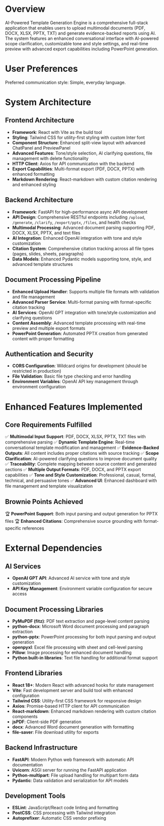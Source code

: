 # Overview

AI-Powered Template Generation Engine is a comprehensive full-stack application that enables users to upload multimodal documents (PDF, DOCX, XLSX, PPTX, TXT) and generate evidence-backed reports using AI. The system features an enhanced conversational interface with AI-powered scope clarification, customizable tone and style settings, and real-time preview with advanced export capabilities including PowerPoint generation.

# User Preferences

Preferred communication style: Simple, everyday language.

# System Architecture

## Frontend Architecture
- **Framework**: React with Vite as the build tool
- **Styling**: Tailwind CSS for utility-first styling with custom Inter font
- **Component Structure**: Enhanced split-view layout with advanced ChatPanel and PreviewPanel
- **Advanced Features**: Tone/style selection, AI clarifying questions, file management with delete functionality
- **HTTP Client**: Axios for API communication with the backend
- **Export Capabilities**: Multi-format export (PDF, DOCX, PPTX) with enhanced formatting
- **Markdown Rendering**: React-markdown with custom citation rendering and enhanced styling

## Backend Architecture
- **Framework**: FastAPI for high-performance async API development
- **API Design**: Comprehensive RESTful endpoints including `/upload`, `/generate`, `/clarify`, `/export/pptx`, `/files`, and health checks
- **Multimodal Processing**: Advanced document parsing supporting PDF, DOCX, XLSX, PPTX, and text files
- **AI Integration**: Enhanced OpenAI integration with tone and style customization
- **Citation System**: Comprehensive citation tracking across all file types (pages, slides, sheets, paragraphs)
- **Data Models**: Enhanced Pydantic models supporting tone, style, and advanced template structures

## Document Processing Pipeline
- **Enhanced Upload Handler**: Supports multiple file formats with validation and file management
- **Advanced Parser Service**: Multi-format parsing with format-specific citation tracking
- **AI Services**: OpenAI GPT integration with tone/style customization and clarifying questions
- **Content Assembly**: Advanced template processing with real-time preview and multiple export formats
- **PowerPoint Generation**: Automated PPTX creation from generated content with proper formatting

## Authentication and Security
- **CORS Configuration**: Wildcard origins for development (should be restricted in production)
- **File Validation**: Basic file type checking and error handling
- **Environment Variables**: OpenAI API key management through environment configuration

# Enhanced Features Implemented

## Core Requirements Fulfilled
✅ **Multimodal Input Support**: PDF, DOCX, XLSX, PPTX, TXT files with comprehensive parsing
✅ **Dynamic Template Engine**: Real-time conversational template modification and management
✅ **Evidence-Backed Outputs**: All content includes proper citations with source tracking
✅ **Scope Clarification**: AI-powered clarifying questions to improve document quality
✅ **Traceability**: Complete mapping between source content and generated sections
✅ **Multiple Output Formats**: PDF, DOCX, and PPTX export capabilities
✅ **Tone and Style Customization**: Professional, casual, formal, technical, and persuasive tones
✅ **Advanced UI**: Enhanced dashboard with file management and template visualization

## Brownie Points Achieved
🏆 **PowerPoint Support**: Both input parsing and output generation for PPTX files
🏆 **Enhanced Citations**: Comprehensive source grounding with format-specific references

# External Dependencies

## AI Services
- **OpenAI GPT API**: Advanced AI service with tone and style customization
- **API Key Management**: Environment variable configuration for secure access

## Document Processing Libraries
- **PyMuPDF (fitz)**: PDF text extraction and page-level content parsing
- **python-docx**: Microsoft Word document processing and paragraph extraction
- **python-pptx**: PowerPoint processing for both input parsing and output generation
- **openpyxl**: Excel file processing with sheet and cell-level parsing
- **Pillow**: Image processing for enhanced document handling
- **Python built-in libraries**: Text file handling for additional format support

## Frontend Libraries
- **React 18+**: Modern React with advanced hooks for state management
- **Vite**: Fast development server and build tool with enhanced configuration
- **Tailwind CSS**: Utility-first CSS framework for responsive design
- **Axios**: Promise-based HTTP client for API communication
- **React-markdown**: Enhanced markdown rendering with custom citation components
- **jsPDF**: Client-side PDF generation
- **docx**: Advanced Word document generation with formatting
- **file-saver**: File download utility for exports

## Backend Infrastructure
- **FastAPI**: Modern Python web framework with automatic API documentation
- **Uvicorn**: ASGI server for running the FastAPI application
- **Python-multipart**: File upload handling for multipart form data
- **Pydantic**: Data validation and serialization for API models

## Development Tools
- **ESLint**: JavaScript/React code linting and formatting
- **PostCSS**: CSS processing with Tailwind integration
- **Autoprefixer**: Automatic CSS vendor prefixing